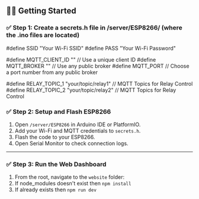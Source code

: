## 🧑‍💻 Getting Started

### ✅ Step 1: Create a secrets.h file in /server/ESP8266/ (where the .ino files are located)
#define SSID "Your Wi-Fi SSID" 
#define PASS "Your Wi-Fi Password" 

#define MQTT_CLIENT_ID ""  // Use a unique client ID 
#define MQTT_BROKER ""     // Use any public broker 
#define MQTT_PORT          // Choose a port number from any public broker

#define RELAY_TOPIC_1 "your/topic/relay1" // MQTT Topics for Relay Control
#define RELAY_TOPIC_2 "your/topic/relay2" // MQTT Topics for Relay Control


### ✅ Step 2: Setup and Flash ESP8266

1. Open `/server/ESP8266` in Arduino IDE or PlatformIO.
2. Add your Wi-Fi and MQTT credentials to `secrets.h`.
3. Flash the code to your ESP8266.
4. Open Serial Monitor to check connection logs.

---

### ✅ Step 3: Run the Web Dashboard

1. From the root, navigate to the `website` folder: 
2. If node_modules doesn't exist then `npm install`
3. If already exists then `npm run dev`
